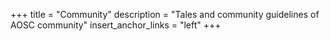 +++
title = "Community"
description = "Tales and community guidelines of AOSC community"
insert_anchor_links = "left"
+++
